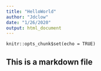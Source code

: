 ```yaml
---
title: "HelloWorld"
author: "Jdclow"
date: "1/26/2020"
output: html_document
---
```


```{r setup, include=FALSE}
knitr::opts_chunk$set(echo = TRUE)
```

## This is a markdown file


